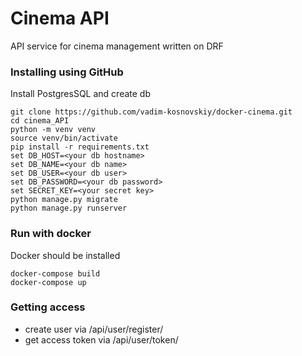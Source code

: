 # Cinema API

API service for cinema management written on DRF

### Installing using GitHub

Install PostgresSQL and create db

```
git clone https://github.com/vadim-kosnovskiy/docker-cinema.git
cd cinema_API
python -m venv venv
source venv/bin/activate
pip install -r requirements.txt
set DB_HOST=<your db hostname>
set DB_NAME=<your db name>
set DB_USER=<your db user>
set DB_PASSWORD=<your db password>
set SECRET_KEY=<your secret key>
python manage.py migrate
python manage.py runserver
```
### Run with docker

Docker should be installed
```
docker-compose build
docker-compose up
```

### Getting access

- create user via /api/user/register/
- get access token via /api/user/token/
